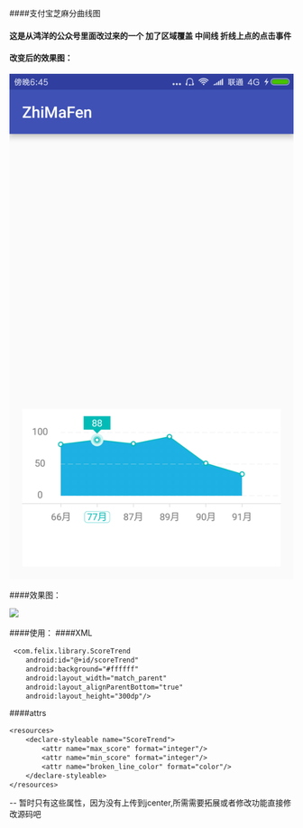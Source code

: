 ####支付宝芝麻分曲线图
#### 这是从鸿洋的公众号里面改过来的一个  加了区域覆盖  中间线  折线上点的点击事件

#### 改变后的效果图：

![](https://github.com/lldfx1314/ZhiMaScore/blob/master/demo1.png)

####效果图：

![](https://raw.githubusercontent.com/FelixLee0527/ZhiMaScoreCurve/master/Demo.png)



####使用：
####XML

     <com.felix.library.ScoreTrend
        android:id="@+id/scoreTrend"
        android:background="#ffffff"
        android:layout_width="match_parent"
        android:layout_alignParentBottom="true"
        android:layout_height="300dp"/>

####attrs

    <resources>
        <declare-styleable name="ScoreTrend">
            <attr name="max_score" format="integer"/>
            <attr name="min_score" format="integer"/>
            <attr name="broken_line_color" format="color"/>
        </declare-styleable>
    </resources>
-- 暂时只有这些属性，因为没有上传到jcenter,所需需要拓展或者修改功能直接修改源码吧 
